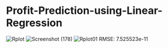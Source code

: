 # Profit-Prediction-using-Linear-Regression
![Rplot](https://user-images.githubusercontent.com/75041273/134572193-3b4be155-0e2e-4017-976b-a288713cdb6c.png)
![Screenshot (178)](https://user-images.githubusercontent.com/75041273/134572520-e7751d1d-0eab-43d8-9e93-fbfbaa898000.png)
![Rplot01](https://user-images.githubusercontent.com/75041273/134572638-607265d7-19ac-4f0a-b9d2-d063d838c399.png)
 RMSE: 7.525523e-11
